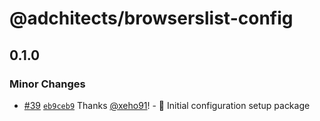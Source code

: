 # @adchitects/browserslist-config<!-- markdownlint-disable line-length list-marker-space no-duplicate-header ul-style ul-indent no-bare-urls -->

## 0.1.0

### Minor Changes

-   [#39](https://github.com/Adchitects/configs/pull/39) [`eb9ceb9`](https://github.com/Adchitects/configs/commit/eb9ceb9611a8709481daaa76dc5894593dc9718c) Thanks [@xeho91](https://github.com/xeho91)! - 🎉 Initial configuration setup package
